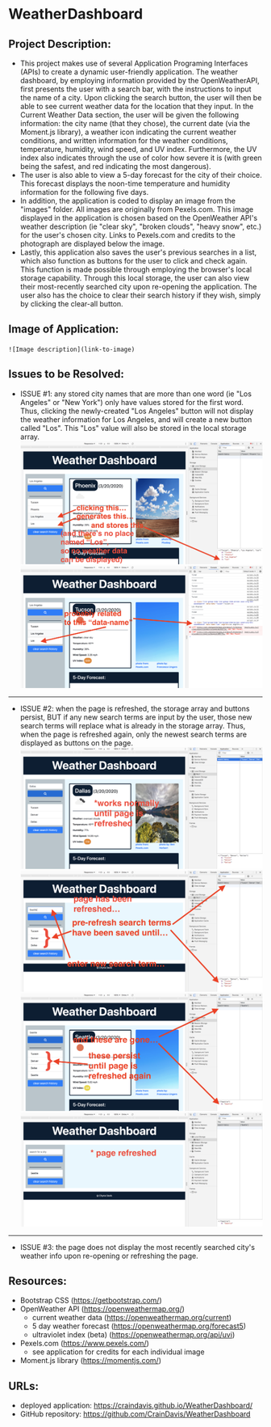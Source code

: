 # WeatherDashboard

## Project Description:
* This project makes use of several Application Programing Interfaces (APIs) to create a dynamic user-friendly application. The weather dashboard, by employing information provided by the OpenWeatherAPI, first presents the user with a search bar, with the instructions to input the name of a city. Upon clicking the search button, the user will then be able to see current weather data for the location that they input. In the Current Weather Data section, the user will be given the following information: the city name (that they chose), the current date (via the Moment.js library), a weather icon indicating the current weather conditions, and written information for the weather conditions, temperature, humidity, wind speed, and UV index. Furthermore, the UV index also indicates through the use of color how severe it is (with green being the safest, and red indicating the most dangerous). 
* The user is also able to view a 5-day forecast for the city of their choice. This forecast displays the noon-time temperature and humidity information for the following five days. 
* In addition, the application is coded to display an image from the "images" folder. All images are originally from Pexels.com. This image displayed in the application is chosen based on the OpenWeather API's weather description (ie "clear sky", "broken clouds", "heavy snow", etc.) for the user's chosen city. Links to Pexels.com and credits to the photograph are displayed below the image.
* Lastly, this application also saves the user's previous searches in a list, which also function as buttons for the user to click and check again. This function is made possible through employing the browser's local storage capability. Through this local storage, the user can also view their most-recently searched city upon re-opening the application. The user also has the choice to clear their search history if they wish, simply by clicking the clear-all button.

## Image of Application:
`![Image description](link-to-image)`

## Issues to be Resolved:
* ISSUE #1: any stored city names that are more than one word (ie "Los Angeles" or "New York") only have values stored for the first word. Thus, clicking the newly-created "Los Angeles" button will not display the weather information for Los Angeles, and will create a new button called "Los". This "Los" value will also be stored in the local storage array.
![issue #1](issues/issue1-1.png)
![issue #1](issues/issue1-2.png)

---------------------------------------------------------------------------------------------------

* ISSUE #2: when the page is refreshed, the storage array and buttons persist, BUT if any new search terms are input by the user, those new search terms will replace what is already in the storage array. Thus, when the page is refreshed again, only the newest search terms are displayed as buttons on the page.
![issue #2](issues/issue2-1.png)
![issue #2](issues/issue2-2.png)
![issue #2](issues/issue2-3.png)
![issue #2](issues/issue2-4.png)

---------------------------------------------------------------------------------------------------

* ISSUE #3: the page does not display the most recently searched city's weather info upon re-opening or refreshing the page.

## Resources:
* Bootstrap CSS (https://getbootstrap.com/)
* OpenWeather API (https://openweathermap.org/)
    * current weather data (https://openweathermap.org/current)
    * 5 day weather forecast (https://openweathermap.org/forecast5)
    * ultraviolet index (beta) (https://openweathermap.org/api/uvi)
* Pexels.com (https://www.pexels.com/)
    * see application for credits for each individual image
* Moment.js library (https://momentjs.com/)

## URLs:
* deployed application: https://craindavis.github.io/WeatherDashboard/
* GitHub repository: https://github.com/CrainDavis/WeatherDashboard
